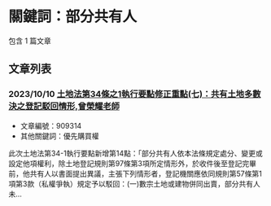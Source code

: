 # 關鍵詞：部分共有人

包含 1 篇文章

## 文章列表

### 2023/10/10 [土地法第34條之1執行要點修正重點(七)：共有土地多數決之登記駁回情形,曾榮耀老師](../../articles/909314_%E5%9C%9F%E5%9C%B0%E6%B3%95%E7%AC%AC34%E6%A2%9D%E4%B9%8B1%E5%9F%B7%E8%A1%8C%E8%A6%81%E9%BB%9E%E4%BF%AE%E6%AD%A3%E9%87%8D%E9%BB%9E%28%E4%B8%83%29%EF%BC%9A%E5%85%B1%E6%9C%89%E5%9C%9F%E5%9C%B0%E5%A4%9A%E6%95%B8%E6%B1%BA%E4%B9%8B%E7%99%BB%E8%A8%98%E9%A7%81%E5%9B%9E%E6%83%85%E5%BD%A2%2C%E6%9B%BE%E6%A6%AE%E8%80%80%E8%80%81%E5%B8%AB.md)
- 文章編號：909314
- 其他關鍵詞：優先購買權

此次土地法第34-1執行要點新增第14點：「部分共有人依本法條規定處分、變更或設定他項權利，除土地登記規則第97條第3項所定情形外，於收件後至登記完畢前，他共有人以書面提出異議，主張下列情形者，登記機關應依同規則第57條第1項第3款（私權爭執）規定予以駁回：(一)數宗土地或建物併同出賣，部分共有人未...
